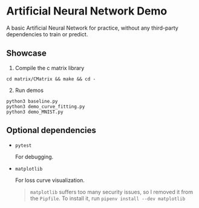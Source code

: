 # Artificial Neural Network Demo

A basic Artificial Neural Network for practice, without any third-party dependencies to train or predict.

## Showcase

1. Compile the c matrix library

```
cd matrix/CMatrix && make && cd -
```

2. Run demos

```
python3 baseline.py
python3 demo_curve_fitting.py
python3 demo_MNIST.py
```

## Optional dependencies

- `pytest`

    For debugging.

- `matplotlib`

    For loss curve visualization.

    > `matplotlib` suffers too many security issues, so I removed it from the `Pipfile`. To install it, run `pipenv install --dev matplotlib`
